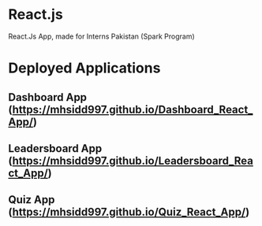 # React.js
React.Js App, made for Interns Pakistan (Spark Program)

# Deployed Applications

## Dashboard App (https://mhsidd997.github.io/Dashboard_React_App/)

## Leadersboard App (https://mhsidd997.github.io/Leadersboard_React_App/)

## Quiz App (https://mhsidd997.github.io/Quiz_React_App/)
